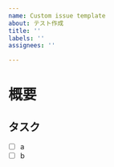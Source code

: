 ```yaml
---
name: Custom issue template
about: テスト作成
title: ''
labels: ''
assignees: ''

---
```


# 概要

## タスク
- [ ] a
- [ ] b
